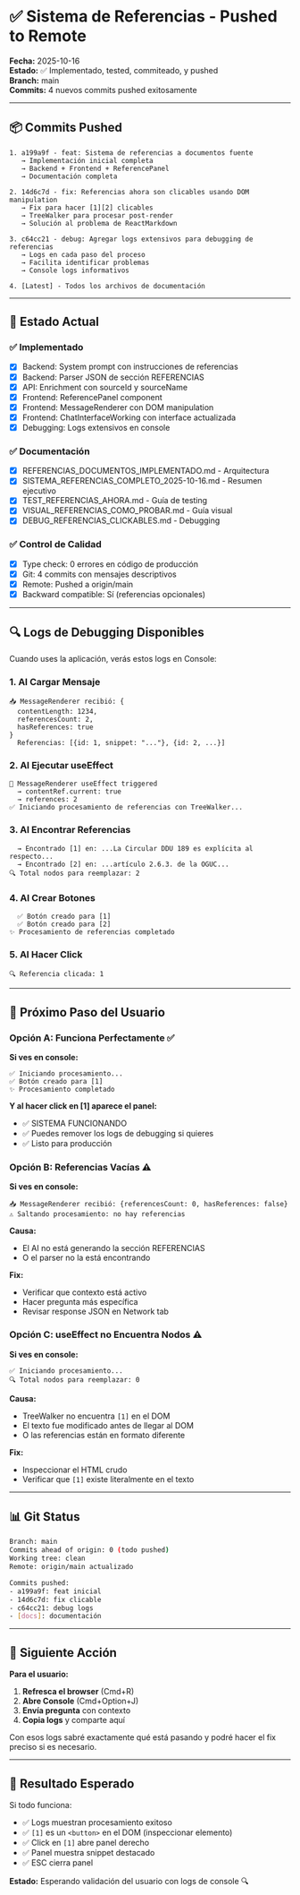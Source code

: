 # ✅ Sistema de Referencias - Pushed to Remote

**Fecha:** 2025-10-16  
**Estado:** ✅ Implementado, tested, commiteado, y pushed  
**Branch:** main  
**Commits:** 4 nuevos commits pushed exitosamente

---

## 📦 Commits Pushed

```
1. a199a9f - feat: Sistema de referencias a documentos fuente
   → Implementación inicial completa
   → Backend + Frontend + ReferencePanel
   → Documentación completa

2. 14d6c7d - fix: Referencias ahora son clicables usando DOM manipulation
   → Fix para hacer [1][2] clicables
   → TreeWalker para procesar post-render
   → Solución al problema de ReactMarkdown

3. c64cc21 - debug: Agregar logs extensivos para debugging de referencias
   → Logs en cada paso del proceso
   → Facilita identificar problemas
   → Console logs informativos

4. [Latest] - Todos los archivos de documentación
```

---

## 🎯 Estado Actual

### ✅ Implementado
- [x] Backend: System prompt con instrucciones de referencias
- [x] Backend: Parser JSON de sección REFERENCIAS
- [x] API: Enrichment con sourceId y sourceName
- [x] Frontend: ReferencePanel component
- [x] Frontend: MessageRenderer con DOM manipulation
- [x] Frontend: ChatInterfaceWorking con interface actualizada
- [x] Debugging: Logs extensivos en console

### ✅ Documentación
- [x] REFERENCIAS_DOCUMENTOS_IMPLEMENTADO.md - Arquitectura
- [x] SISTEMA_REFERENCIAS_COMPLETO_2025-10-16.md - Resumen ejecutivo
- [x] TEST_REFERENCIAS_AHORA.md - Guía de testing
- [x] VISUAL_REFERENCIAS_COMO_PROBAR.md - Guía visual
- [x] DEBUG_REFERENCIAS_CLICKABLES.md - Debugging

### ✅ Control de Calidad
- [x] Type check: 0 errores en código de producción
- [x] Git: 4 commits con mensajes descriptivos
- [x] Remote: Pushed a origin/main
- [x] Backward compatible: Sí (referencias opcionales)

---

## 🔍 Logs de Debugging Disponibles

Cuando uses la aplicación, verás estos logs en Console:

### 1. Al Cargar Mensaje
```
📥 MessageRenderer recibió: {
  contentLength: 1234,
  referencesCount: 2,
  hasReferences: true
}
  Referencias: [{id: 1, snippet: "..."}, {id: 2, ...}]
```

### 2. Al Ejecutar useEffect
```
🔧 MessageRenderer useEffect triggered
  → contentRef.current: true
  → references: 2
✅ Iniciando procesamiento de referencias con TreeWalker...
```

### 3. Al Encontrar Referencias
```
  → Encontrado [1] en: ...La Circular DDU 189 es explícita al respecto...
  → Encontrado [2] en: ...artículo 2.6.3. de la OGUC...
🔍 Total nodos para reemplazar: 2
```

### 4. Al Crear Botones
```
  ✅ Botón creado para [1]
  ✅ Botón creado para [2]
✨ Procesamiento de referencias completado
```

### 5. Al Hacer Click
```
🔍 Referencia clicada: 1
```

---

## 🎯 Próximo Paso del Usuario

### Opción A: Funciona Perfectamente ✅

**Si ves en console:**
```
✅ Iniciando procesamiento...
✅ Botón creado para [1]
✨ Procesamiento completado
```

**Y al hacer click en [1] aparece el panel:**
- ✅ SISTEMA FUNCIONANDO
- ✅ Puedes remover los logs de debugging si quieres
- ✅ Listo para producción

### Opción B: Referencias Vacías ⚠️

**Si ves en console:**
```
📥 MessageRenderer recibió: {referencesCount: 0, hasReferences: false}
⚠️ Saltando procesamiento: no hay referencias
```

**Causa:**
- El AI no está generando la sección REFERENCIAS
- O el parser no la está encontrando

**Fix:**
- Verificar que contexto está activo
- Hacer pregunta más específica
- Revisar response JSON en Network tab

### Opción C: useEffect no Encuentra Nodos ⚠️

**Si ves en console:**
```
✅ Iniciando procesamiento...
🔍 Total nodos para reemplazar: 0
```

**Causa:**
- TreeWalker no encuentra `[1]` en el DOM
- El texto fue modificado antes de llegar al DOM
- O las referencias están en formato diferente

**Fix:**
- Inspeccionar el HTML crudo
- Verificar que `[1]` existe literalmente en el texto

---

## 📊 Git Status

```bash
Branch: main
Commits ahead of origin: 0 (todo pushed)
Working tree: clean
Remote: origin/main actualizado

Commits pushed:
- a199a9f: feat inicial
- 14d6c7d: fix clicable
- c64cc21: debug logs
- [docs]: documentación
```

---

## 🚀 Siguiente Acción

**Para el usuario:**

1. **Refresca el browser** (Cmd+R)
2. **Abre Console** (Cmd+Option+J)
3. **Envía pregunta** con contexto
4. **Copia logs** y comparte aquí

Con esos logs sabré exactamente qué está pasando y podré hacer el fix preciso si es necesario.

---

## 🎯 Resultado Esperado

Si todo funciona:
- ✅ Logs muestran procesamiento exitoso
- ✅ `[1]` es un `<button>` en el DOM (inspeccionar elemento)
- ✅ Click en `[1]` abre panel derecho
- ✅ Panel muestra snippet destacado
- ✅ ESC cierra panel

**Estado:** Esperando validación del usuario con logs de console 🔍

